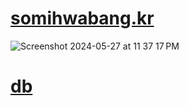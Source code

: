 # [somihwabang.kr](http://www.somihwabang.kr)


![Screenshot 2024-05-27 at 11 37 17 PM](https://github.com/minjcho/somimbti/assets/117441212/b2c28266-cc7d-4b35-94f2-e6b4077d2d0b)



# [db](http://www.somihwabang.kr/admin)
